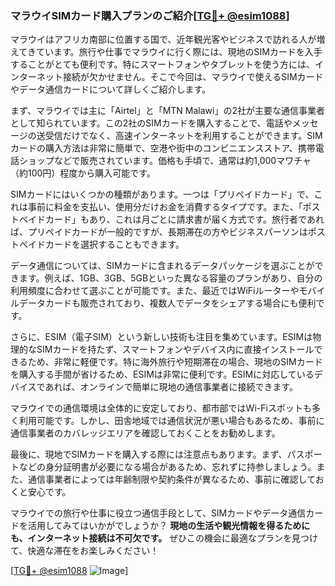 ### マラウイSIMカード購入プランのご紹介[[TG💪+ @esim1088](https://t.me/s/esim1088)]

マラウイはアフリカ南部に位置する国で、近年観光客やビジネスで訪れる人が増えてきています。旅行や仕事でマラウイに行く際には、現地のSIMカードを入手することがとても便利です。特にスマートフォンやタブレットを使う方には、インターネット接続が欠かせません。そこで今回は、マラウイで使えるSIMカードやデータ通信カードについて詳しくご紹介します。

まず、マラウイでは主に「Airtel」と「MTN Malawi」の2社が主要な通信事業者として知られています。この2社のSIMカードを購入することで、電話やメッセージの送受信だけでなく、高速インターネットを利用することができます。SIMカードの購入方法は非常に簡単で、空港や街中のコンビニエンスストア、携帯電話ショップなどで販売されています。価格も手頃で、通常は約1,000マワチャ（約100円）程度から購入可能です。

SIMカードにはいくつかの種類があります。一つは「プリペイドカード」で、これは事前に料金を支払い、使用分だけお金を消費するタイプです。また、「ポストペイドカード」もあり、これは月ごとに請求書が届く方式です。旅行者であれば、プリペイドカードが一般的ですが、長期滞在の方やビジネスパーソンはポストペイドカードを選択することもできます。

データ通信については、SIMカードに含まれるデータパッケージを選ぶことができます。例えば、1GB、3GB、5GBといった異なる容量のプランがあり、自分の利用頻度に合わせて選ぶことが可能です。また、最近ではWiFiルーターやモバイルデータカードも販売されており、複数人でデータをシェアする場合にも便利です。

さらに、ESIM（電子SIM）という新しい技術も注目を集めています。ESIMは物理的なSIMカードを持たず、スマートフォンやデバイス内に直接インストールできるため、非常に軽便です。特に海外旅行や短期滞在の場合、現地のSIMカードを購入する手間が省けるため、ESIMは非常に便利です。ESIMに対応しているデバイスであれば、オンラインで簡単に現地の通信事業者に接続できます。

マラウイでの通信環境は全体的に安定しており、都市部ではWi-Fiスポットも多く利用可能です。しかし、田舎地域では通信状況が悪い場合もあるため、事前に通信事業者のカバレッジエリアを確認しておくことをお勧めします。

最後に、現地でSIMカードを購入する際には注意点もあります。まず、パスポートなどの身分証明書が必要になる場合があるため、忘れずに持参しましょう。また、通信事業者によっては年齢制限や契約条件が異なるため、事前に確認しておくと安心です。

マラウイでの旅行や仕事に役立つ通信手段として、SIMカードやデータ通信カードを活用してみてはいかがでしょうか？ **現地の生活や観光情報を得るためにも、インターネット接続は不可欠です。** ぜひこの機会に最適なプランを見つけて、快適な滞在をお楽しみください！

[[TG💪+ @esim1088](https://t.me/s/esim1088) ![Image](https://i.postimg.cc/Y0z9fWf4/image.png)]